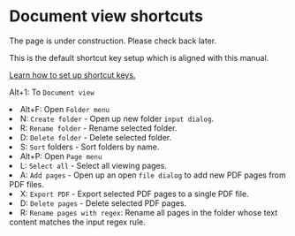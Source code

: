 # Document view shortcuts

<p>
The page is under construction. Please check back later.
</p>
<note>This is the default shortcut key setup which is aligned with this manual.</note>

<a href="Settings.md" anchor="setting-shorcut-key"> Learn how to set up shortcut keys.</a>

<shortcut>Alt+1</shortcut>: To <code>Document view</code>

<list>
<li><shortcut>Alt+F</shortcut>: Open <code>Folder menu</code>
    <list>
        <li><shortcut>N</shortcut>: <code>Create folder</code> - Open up new folder <code>input dialog</code>.</li>
        <li><shortcut>R</shortcut>: <code>Rename folder</code> - Rename selected folder.</li>
        <li><shortcut>D</shortcut>: <code>Delete folder</code> - Delete selected folder.</li>
        <li><shortcut>S</shortcut>: <code>Sort</code> folders - Sort folders by name.</li>
    </list>
</li>
<li><shortcut>Alt+P</shortcut>: Open <code>Page menu</code>
    <list>
        <li><shortcut>L</shortcut>: <code>Select all</code> - Select all viewing pages.</li>
        <li><shortcut>A</shortcut>: <code>Add pages</code> - Open up an open <code>file dialog</code> to add new PDF pages from PDF files.</li>
        <li><shortcut>X</shortcut>: <code>Export PDF</code> - Export selected PDF pages to a single PDF file.</li>
        <li><shortcut>D</shortcut>: <code>Delete pages</code> - Delete selected PDF pages.</li>
        <li><shortcut>R</shortcut>: <code>Rename pages with regex</code>: Rename all pages in the folder whose text content matches the input regex rule.</li>
    </list>
</li>
</list>
